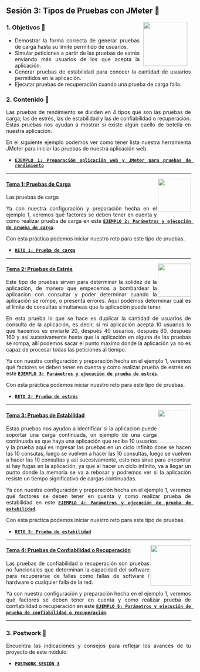 ## Sesión 3: Tipos de Pruebas con JMeter 🤖

<img src="../images/android-kotlin.png" align="right" height="120" hspace="10">
<div style="text-align: justify;">

### 1. Objetivos :dart: 

- Demostrar la forma correcta de generar pruebas de carga hasta su límite permitido de usuarios.
- Simular peticiones a partir de las pruebas de estrés enviando más usuarios de los que acepta la aplicación.
- Generar pruebas de estabilidad para conocer la cantidad de usuarios permitidos en la aplicación.
- Ejecutar pruebas de recuperación cuando una prueba de carga falla.

### 2. Contenido :blue_book:

Las pruebas de rendimiento se dividen en 4 tipos que son las pruebas de carga, las de estrés, las de estabilidad y las de confiabilidad o recuperación. Estas pruebas nos ayudan a mostrar si existe algún cuello de botella en nuestra aplicación.
  
  En el siguiente ejemplo podemos ver como tener lista nuestra herramienta JMeter para iniciar las pruebas de nuestra aplicación web.
  
  - [**`EJEMPLO 1: Preparación aplicación web y JMeter para pruebas de rendimiento`**](./Ejemplo-01)

---

<img src="images/tools.png" align="right" height="90"> 

#### <ins>Tema 1: Pruebas de Carga</ins>

Las pruebas de carga  
  
Ya con nuestra configuración y preparación hecha en el ejemplo 1, veremos qué factores se deben tener en cuenta y como realizar prueba de carga en este [**`EJEMPLO 2: Parámetros y ejecución de prueba de carga`**](./Ejemplo-02).
  
 Con esta práctica podemos iniciar nuestro reto para este tipo de pruebas.
  
- [**`RETO 1: Prueba de carga`**](./Reto-01)
---

<img src="images/structure.png" align="right" height="90"> 

#### <ins>Tema 2: Pruebas de Estrés</ins>

Este tipo de pruebas sirven para determinar la solidez de la aplicación, de manera que empecemos a bombardear la aplicacion con consultar y poder determinar cuando la aplicación se rompe, o presenta errores. Aquí podemos determinar cuál es el límite de consultas simultaneas que la aplicación puede tener.
  
En esta prueba lo que se hace es duplicar la cantidad de usuarios de consulta de la aplicación, es decir, si mi aplicación acepta 10 usuarios lo que hacemos es enviarle 20, después 40 usuarios, después 80, después 160 y así sucesivamente hasta que la aplicación en alguna de las pruebas se rompa, allí podemos sacar el punto máximo donde la aplicación ya no es capaz de procesar todas las peticiones al tiempo.

Ya con nuestra configuración y preparación hecha en el ejemplo 1, veremos qué factores se deben tener en cuenta y como realizar prueba de estrés en este [**`EJEMPLO 3: Parámetros y ejecución de prueba de estrés`**](./Ejemplo-03).
  
 Con esta práctica podemos iniciar nuestro reto para este tipo de pruebas.
  
- [**`RETO 2: Prueba de estrés`**](./Reto-02)

---

<img src="images/emulator.jpg" align="right" height="90"> 

#### <ins>Tema 3: Pruebas de Estabilidad</ins>

Estas pruebas nos ayudan a identificar si la aplicacion puede soportar una carga continuada, un ejemplo de una carga continuada es que haya una aplicación que reciba 10 usuarios y la prueba aquí es ingresar las pruebas en un ciclo infinito done se hacen las 10 consutas, luego se vuelven a hacer las 10 consultas, luego se vuelven a hacer las 10 consultas y así sucesivamente, esto nos sirve para encontrar si hay fugas en la aplicación, ya que al hacer un ciclo infinito, va a llegar un punto donde la memoria se va a rebosar y podremos ver si la aplicación resiste un tiempo significativo de cargas continuadas.
  
Ya con nuestra configuración y preparación hecha en el ejemplo 1, veremos qué factores se deben tener en cuenta y como realizar prueba de estabilidad en este [**`EJEMPLO 4: Parámetros y ejecución de prueba de estabilidad`**](./Ejemplo-04).
  
 Con esta práctica podemos iniciar nuestro reto para este tipo de pruebas.
  
- [**`RETO 3: Prueba de estabilidad`**](./Reto-03)
---

<img src="images/chaomi.png" align="right" height="110"> 

#### <ins>Tema 4: Pruebas de Confiabilidad o Recuperación</ins>

Las pruebas de confiabilidad o recuperación son pruebas no funcionales que determinan la capacidad del software para recuperarse de fallas como fallas de software / hardware o cualquier falla de la red.
  
Ya con nuestra configuración y preparación hecha en el ejemplo 1, veremos qué factores se deben tener en cuenta y como realizar prueba de confiabilidad o recuperación en este [**`EJEMPLO 5: Parámetros y ejecución de prueba de confiabilidad o recuperación`**](./Ejemplo-05).
  
---

### 3. Postwork :memo:

Encuentra las indicaciones y consejos para reflejar los avances de tu proyecto de este módulo.

- [**`POSTWORK SESIÓN 3`**](./Postwork/)

<br/>


</div>

